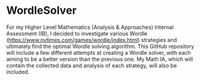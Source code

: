# WordleSolver

For my Higher Level Mathematics (Analysis & Approaches) Internal Assessment (IB), I decided to investigate various Wordle (https://www.nytimes.com/games/wordle/index.html) strategies and ultimately find the optimal Wordle solving algorithm. This GitHub repository will include a few different attempts at creating a Wordle solver, with each aiming to be a better version than the previous one. My Math IA, which will contain the collected data and analysis of each strategy, will also be included.
